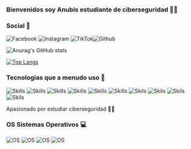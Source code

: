 ### Bienvenidos soy Anubis estudiante de ciberseguridad 🐱‍💻

### Social 🐧

![Facebook](https://img.shields.io/badge/Facebook-1877F2?style=for-the-badge&logo=facebook&logoColor=white)
![Instagram](https://img.shields.io/badge/Instagram-E4405F?style=for-the-badge&logo=instagram&logoColor=white)
![TikTok](https://img.shields.io/badge/TikTok-000000?style=for-the-badge&logo=tiktok&logoColor=white)![Github](https://img.shields.io/badge/GitHub-100000?style=for-the-badge&logo=github&logoColor=white)


![Anurag's GitHub stats](https://github-readme-stats.vercel.app/api?username=AnubisZ3ro&show_icons=true&theme=dark)

[![Top Langs](https://github-readme-stats.vercel.app/api/top-langs/?username=AnubisZ3ro)](https://github.com/anuraghazra/github-readme-stats)

### Tecnologias que a menudo uso 🤖

![Skills](https://img.shields.io/badge/JavaScript-F7DF1E?style=for-the-badge&logo=javascript&logoColor=black)
![Skills](https://img.shields.io/badge/Python-3776AB?style=for-the-badge&logo=python&logoColor=white)
![Skills](https://img.shields.io/badge/Vue.js-35495E?style=for-the-badge&logo=vue.js&logoColor=4FC08D)
![Skills](https://img.shields.io/badge/C%2B%2B-00599C?style=for-the-badge&logo=c%2B%2B&logoColor=white)
![Skills](https://img.shields.io/badge/MySQL-00000F?style=for-the-badge&logo=mysql&logoColor=white)
![Skills](https://img.shields.io/badge/Node.js-43853D?style=for-the-badge&logo=node.js&logoColor=white)
![Skils](https://img.shields.io/badge/Java-ED8B00?style=for-the-badge&logo=java&logoColor=white)
![Skils](https://img.shields.io/badge/PHP-777BB4?style=for-the-badge&logo=php&logoColor=white)
![Skils](https://img.shields.io/badge/Django-092E20?style=for-the-badge&logo=django&logoColor=white)
![Skils](https://img.shields.io/badge/React-20232A?style=for-the-badge&logo=react&logoColor=61DAFB)


Apasionado por estudiar ciberseguridad 👩‍🎓

### OS Sistemas Operativos 💻 

![OS](https://img.shields.io/badge/Linux-FCC624?style=for-the-badge&logo=linux&logoColor=black)
![OS](https://img.shields.io/badge/Kali_Linux-557C94?style=for-the-badge&logo=kali-linux&logoColor=white)
![OS](https://img.shields.io/badge/Ubuntu-E95420?style=for-the-badge&logo=ubuntu&logoColor=white)
![OS](https://img.shields.io/badge/Windows-0078D6?style=for-the-badge&logo=windows&logoColor=white)
